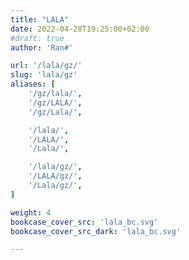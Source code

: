 ```yaml
---
title: "LALA"
date: 2022-04-28T19:25:00+02:00
#draft: true
author: 'Ran#'

url: '/lala/gz/'
slug: 'lala/gz'
aliases: [
    '/gz/lala/',
    '/gz/LALA/',
    '/gz/Lala/',

    '/lala/',
    '/LALA/',
    '/Lala/',

    '/lala/gz/',
    '/LALA/gz/',
    '/Lala/gz/',
]

weight: 4
bookcase_cover_src: 'lala_bc.svg'
bookcase_cover_src_dark: 'lala_bc.svg'

---
```

